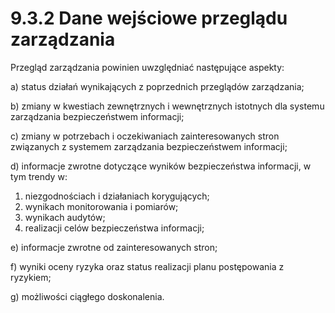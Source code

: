 # 9.3.2 Dane wejściowe przeglądu zarządzania

Przegląd zarządzania powinien uwzględniać następujące aspekty:

a) status działań wynikających z poprzednich przeglądów zarządzania;

b) zmiany w kwestiach zewnętrznych i wewnętrznych istotnych dla systemu zarządzania bezpieczeństwem informacji;

c) zmiany w potrzebach i oczekiwaniach zainteresowanych stron związanych z systemem zarządzania bezpieczeństwem informacji;

d) informacje zwrotne dotyczące wyników bezpieczeństwa informacji, w tym trendy w:
   1) niezgodnościach i działaniach korygujących;
   2) wynikach monitorowania i pomiarów;
   3) wynikach audytów;
   4) realizacji celów bezpieczeństwa informacji;

e) informacje zwrotne od zainteresowanych stron;

f) wyniki oceny ryzyka oraz status realizacji planu postępowania z ryzykiem;

g) możliwości ciągłego doskonalenia.

